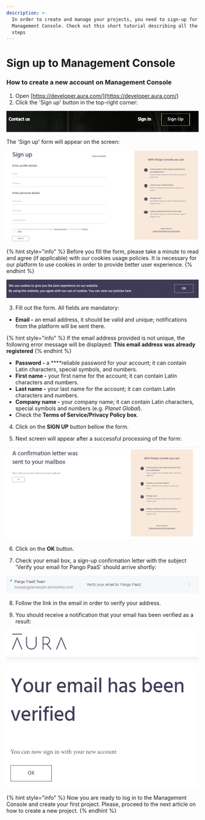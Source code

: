 ```yaml
---
description: >-
  In order to create and manage your projects, you need to sign-up for
  Management Console. Check out this short tutorial describing all the necessary
  steps
---
```


# Sign up to Management Console

### **How to create a new account on Management Console**

1. Open [https://developer.aura.com/](https://developer.aura.com/)
2. Click the 'Sign up' button in the top-right corner:

![](../.gitbook/assets/sign-up-button-landing.png)

The 'Sign up' form will appear on the screen:

![Sign-up form screen](../.gitbook/assets/sign-up-form.png)

{% hint style="info" %}
Before you fill the form, please take a minute to read and agree \(if applicable\) with our cookies usage policies. It is necessary for our platform to use cookies in order to provide better user experience.
{% endhint %}

![Cookie usage policy alert](../.gitbook/assets/screenshot-2021-05-27-at-16.04.34.png)

3.  Fill out the form. All fields are mandatory:

* **Email -** an email address, it should be valid and unique; notifications from the platform will be sent there.

{% hint style="info" %}
If the email address provided is not unique, the following error message will be displayed: **This email address was already registered**
{% endhint %}

* **Password -** a ****reliable password for your account; it can contain Latin characters, special symbols, and numbers.
* **First name -** your first name for the account; it can contain Latin characters and numbers.
* **Last name -** your last name for the account; it can contain Latin characters and numbers. 
* **Company name -** your company name; it can contain Latin characters, special symbols and numbers \(e.g. _Planet Global_\).
* Check the **Terms of Service/Privacy Policy box**.

4. Click on the **SIGN UP** button bellow the form.

5. Next screen will appear after a successful processing of the form:

![Confirmation screen](../.gitbook/assets/email-sign-up-confirmation.png)

6. Click on the **OK** button.

7. Check your email box, a sign-up confirmation letter with the subject 'Verify your email for Pango PaaS' should arrive shortly:

![Email adress verification request](../.gitbook/assets/email-confirmation.png)

8. Follow the link in the email in order to verify your address.

9. You should receive a notification that your email has been verified as a result:

![Successful email address verification](../.gitbook/assets/email-verified.png)

{% hint style="info" %}
Now you are ready to log in to the Management Console and create your first project. Please, proceed to the next article on how to create a new project.
{% endhint %}

